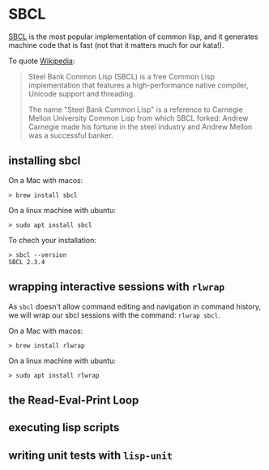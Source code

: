 # SBCL
[SBCL](https://www.sbcl.org/) is the most popular implementation of common lisp, and it generates machine code that is fast (not that it matters much for our kata!).

To quote [Wikipedia](https://en.wikipedia.org/wiki/Steel_Bank_Common_Lisp):

> Steel Bank Common Lisp (SBCL) is a free Common Lisp implementation that features a high-performance native compiler, Unicode support and threading.
>
> The name "Steel Bank Common Lisp" is a reference to Carnegie Mellon University Common Lisp from which SBCL forked: Andrew Carnegie made his fortune in the steel industry and Andrew Mellon was a successful banker.

## installing sbcl

On a Mac with macos:
```
> brew install sbcl
```

On a linux machine with ubuntu:
```
> sudo apt install sbcl
```

To chech your installation:
```
> sbcl --version
SBCL 2.3.4
```

## wrapping interactive sessions with `rlwrap`

As `sbcl` doesn't allow command editing and navigation in command history, we will wrap our sbcl sessions with the command: `rlwrap sbcl`.

On a Mac with macos:
```
> brew install rlwrap
```

On a linux machine with ubuntu:
```
> sudo apt install rlwrap
```

## the Read-Eval-Print Loop
## executing lisp scripts
## writing unit tests with  `lisp-unit`

